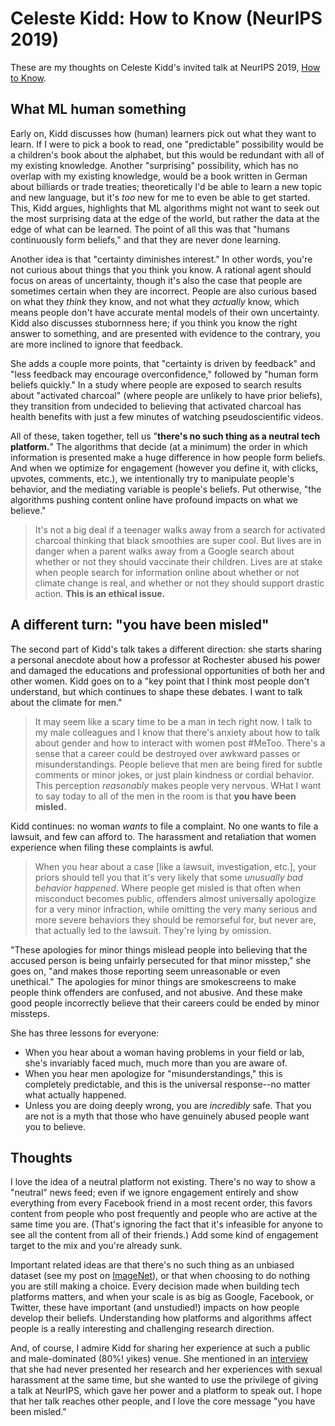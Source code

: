 <!-- date: 2019-12-26 -->
# Celeste Kidd: How to Know (NeurIPS 2019)
These are my thoughts on Celeste Kidd's invited talk at NeurIPS 2019, [How to Know](https://slideslive.com/38921495/how-to-know).

## What ML human something
Early on, Kidd discusses how (human) learners pick out what they want to learn. If I were to pick a book to read, one "predictable" possibility would be a children's book about the alphabet, but this would be redundant with all of my existing knowledge. Another "surprising" possibility, which has no overlap with my existing knowledge, would be a book written in German about billiards or trade treaties; theoretically I'd be able to learn a new topic and new language, but it's *too* new for me to even be able to get started. This, Kidd argues, highlights that ML algorithms might not want to seek out the most surprising data at the edge of the world, but rather the data at the edge of what can be learned. The point of all this was that "humans continuously form beliefs," and that they are never done learning.

Another idea is that "certainty diminishes interest." In other words, you're not curious about things that you think you know. A rational agent should focus on areas of uncertainty, though it's also the case that people are sometimes certain when they are incorrect. People are also curious based on what they *think* they know, and not what they *actually* know, which means people don't have accurate mental models of their own uncertainty. Kidd also discusses stubornness here; if you think you know the right answer to something, and are presented with evidence to the contrary, you are more inclined to ignore that feedback.

She adds a couple more points, that "certainty is driven by feedback" and "less feedback may encourage overconfidence," followed by "human form beliefs quickly." In a study where people are exposed to search results about "activated charcoal" (where people are unlikely to have prior beliefs), they transition from undecided to believing that activated charcoal has health benefits with just a few minutes of watching pseudoscientific videos.

All of these, taken together, tell us "**there's no such thing as a neutral tech platform.**" The algorithms that decide (at a minimum) the order in which information is presented make a huge difference in how people form beliefs. And when we optimize for engagement (however you define it, with clicks, upvotes, comments, etc.), we intentionally try to manipulate people's behavior, and the mediating variable is people's beliefs. Put otherwise, "the algorithms pushing content online have profound impacts on what we believe."

> It's not a big deal if a teenager walks away from a search for activated charcoal thinking that black smoothies are super cool. But lives are in danger when a parent walks away from a Google search about whether or not they should vaccinate their children. Lives are at stake when people search for information online about whether or not climate change is real, and whether or not they should support drastic action. **This is an ethical issue.**

## A different turn: "you have been misled"
The second part of Kidd's talk takes a different direction: she starts sharing a personal anecdote about how a professor at Rochester abused his power and damaged the educations and professional opportunities of both her and other women. Kidd goes on to a "key point that I think most people don't understand, but which continues to shape these debates. I want to talk about the climate for men."

> It may seem like a scary time to be a man in tech right now. I talk to my male colleagues and I know that there's anxiety about how to talk about gender and how to interact with women post #MeToo. There's a sense that a career could be destroyed over awkward passes or misunderstandings. People believe that men are being fired for subtle comments or minor jokes, or just plain kindness or cordial behavior. This perception *reasonably* makes people very nervous. WHat I want to say today to all of the men in the room is that **you have been misled.**

Kidd continues: no woman *wants* to file a complaint. No one wants to file a lawsuit, and few can afford to. The harassment and retaliation that women experience when filing these complaints is awful.

> When you hear about a case [like a lawsuit, investigation, etc.], your priors should tell you that it's very likely that some *unusually bad behavior happened*. Where people get misled is that often when misconduct becomes public, offenders almost universally apologize for a very minor infraction, while omitting the very many serious and more severe behaviors they should be remorseful for, but never are, that actually led to the lawsuit. They're lying by omission.

"These apologies for minor things mislead people into believing that the accused person is being unfairly persecuted for that minor misstep," she goes on, "and makes those reporting seem unreasonable or even unethical." The apologies for minor things are smokescreens to make people think offenders are confused, and not abusive. And these make good people incorrectly believe that their careers could be ended by minor missteps.

She has three lessons for everyone:

 * When you hear about a woman having problems in your field or lab, she's invariably faced much, much more than you are aware of.
 * When you hear men apologize for "misunderstandings," this is completely predictable, and this is the universal response--no matter what actually happened.
 * Unless you are doing deeply wrong, you are *incredibly* safe. That you are not is a myth that those who have genuinely abused people want you to believe.


## Thoughts
I love the idea of a neutral platform not existing. There's no way to show a "neutral" news feed; even if we ignore engagement entirely and show everything from every Facebook friend in a most recent order, this favors content from people who post frequently and people who are active at the same time you are. (That's ignoring the fact that it's infeasible for anyone to see all the content from all of their friends.) Add some kind of engagement target to the mix and you're already sunk.

Important related ideas are that there's no such thing as an unbiased dataset (see my post on [ImageNet](posts/imagenet_bias_wired.md)), or that when choosing to do nothing you are still making a choice. Every decision made when building tech platforms matters, and when your scale is as big as Google, Facebook, or Twitter, these have important (and unstudied!) impacts on how people develop their beliefs. Understanding how platforms and algorithms affect people is a really interesting and challenging research direction.

And, of course, I admire Kidd for sharing her experience at such a public and male-dominated (80%! yikes) venue. She mentioned in an [interview](https://www.technologyreview.com/s/614923/ai-tech-industry-take-responsibility/) that she had never presented her research and her experiences with sexual harassment at the same time, but she wanted to use the privilege of giving a talk at NeurIPS, which gave her power and a platform to speak out. I hope that her talk reaches other people, and I love the core message "you have been misled."
